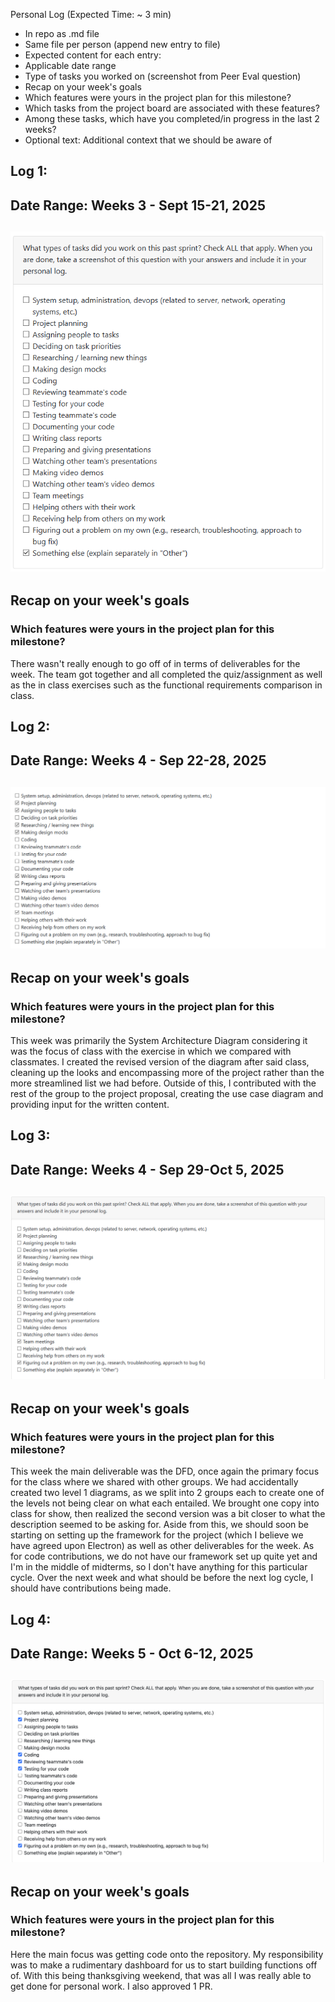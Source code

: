 Personal Log (Expected Time: ~ 3 min)
- In repo as .md file
- Same file per person (append new entry to file)
- Expected content for each entry:
- Applicable date range
- Type of tasks you worked on (screenshot from Peer Eval question)
- Recap on your week's goals
- Which features were yours in the project plan for this milestone?
- Which tasks from the project board are associated with these features?
- Among these tasks, which have you completed/in progress in the last 2 weeks?
- Optional text: Additional context that we should be aware of
## Log 1:
## Date Range: Weeks 3 - Sept 15-21, 2025

## ![week 1 features](weeklyfeaturesimages/week1features.png)

## Recap on your week's goals 

### Which features were yours in the project plan for this milestone?

There wasn't really enough to go off of in terms of
deliverables for the week. The team got together and 
all completed the quiz/assignment as well as the in class
exercises such as the functional requirements comparison 
in class.

## Log 2:
## Date Range: Weeks 4 - Sep 22-28, 2025

## ![week 2 features](weeklyfeaturesimages/week2features.png)

## Recap on your week's goals 

### Which features were yours in the project plan for this milestone?

This week was primarily the System Architecture Diagram considering it was the focus of class with the exercise in which we compared with classmates. I created the revised version of the diagram after said class, cleaning up the looks and encompassing more of the project rather than the more streamlined list we had before. Outside of this, I contributed with the rest of the group to the project proposal, creating the use case diagram and providing input for the written content.

## Log 3:
## Date Range: Weeks 4 - Sep 29-Oct 5, 2025

## ![week 3 features](weeklyfeaturesimages/week3features.png)

## Recap on your week's goals 

### Which features were yours in the project plan for this milestone?

This week the main deliverable was the DFD, once again the primary focus for the class where we shared with other groups. We had accidentally created two level 1 diagrams, as we split into 2 groups each to create one of the levels not being clear on what each entailed. We brought one copy into class for show, then realized the second version was a bit closer to what the description seemed to be asking for. Aside from this, we should soon be starting on setting up the framework for the project (which I believe we have agreed upon Electron) as well as other deliverables for the week. As for code contributions, we do not have our framework set up quite yet and I'm in the middle of midterms, so I don't have anything for this particular cycle. Over the next week and what should be before the next log cycle, I should have contributions being made.

## Log 4:
## Date Range: Weeks 5 - Oct 6-12, 2025

## ![week 4 features](weeklyfeaturesimages/week4features.png)

## Recap on your week's goals 

### Which features were yours in the project plan for this milestone?

Here the main focus was getting code onto the repository. My responsibility was to make a rudimentary dashboard for us to start building functions off of. With this being thanksgiving weekend, that was all I was really able to get done for personal work. I also approved 1 PR.



